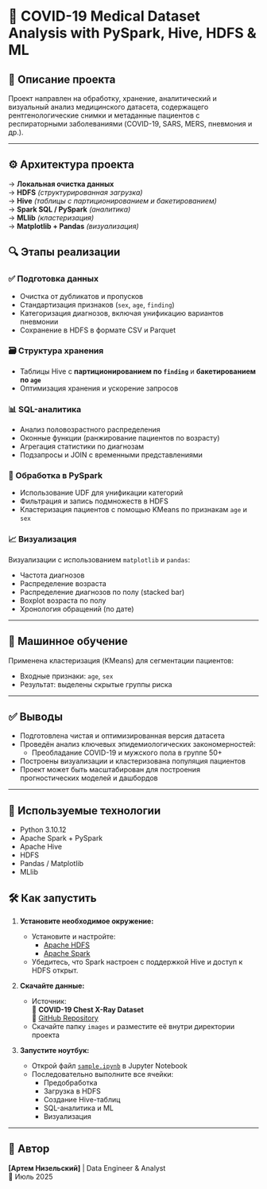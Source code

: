 # 🦠 COVID-19 Medical Dataset Analysis with PySpark, Hive, HDFS & ML

## 📌 Описание проекта

Проект направлен на обработку, хранение, аналитический и визуальный анализ медицинского датасета, содержащего рентгенологические снимки и метаданные пациентов с респираторными заболеваниями (COVID-19, SARS, MERS, пневмония и др.).

---

## ⚙️ Архитектура проекта

→ **Локальная очистка данных**  
→ **HDFS** *(структурированная загрузка)*  
→ **Hive** *(таблицы с партиционированием и бакетированием)*  
→ **Spark SQL / PySpark** *(аналитика)*  
→ **MLlib** *(кластеризация)*  
→ **Matplotlib + Pandas** *(визуализация)*

## 🔍 Этапы реализации

### ✅ Подготовка данных

- Очистка от дубликатов и пропусков
- Стандартизация признаков (`sex`, `age`, `finding`)
- Категоризация диагнозов, включая унификацию вариантов пневмонии
- Сохранение в HDFS в формате CSV и Parquet

### 🗃 Структура хранения

- Таблицы Hive с **партиционированием по `finding`** и **бакетированием по `age`**
- Оптимизация хранения и ускорение запросов

### 📊 SQL-аналитика

- Анализ половозрастного распределения
- Оконные функции (ранжирование пациентов по возрасту)
- Агрегация статистики по диагнозам
- Подзапросы и JOIN с временными представлениями

### 🧪 Обработка в PySpark

- Использование UDF для унификации категорий
- Фильтрация и запись подмножеств в HDFS
- Кластеризация пациентов с помощью KMeans по признакам `age` и `sex`

### 📈 Визуализация

Визуализации с использованием `matplotlib` и `pandas`:

- Частота диагнозов
- Распределение возраста
- Распределение диагнозов по полу (stacked bar)
- Boxplot возраста по полу
- Хронология обращений (по дате)

---

## 🤖 Машинное обучение

Применена кластеризация (KMeans) для сегментации пациентов:

- Входные признаки: `age`, `sex`
- Результат: выделены скрытые группы риска

---

## ✅ Выводы

- Подготовлена чистая и оптимизированная версия датасета
- Проведён анализ ключевых эпидемиологических закономерностей:
  - Преобладание COVID-19 и мужского пола в группе 50+
- Построены визуализации и кластеризована популяция пациентов
- Проект может быть масштабирован для построения прогностических моделей и дашбордов

---

## 🚀 Используемые технологии

- Python 3.10.12
- Apache Spark + PySpark
- Apache Hive
- HDFS
- Pandas / Matplotlib
- MLlib

## 🛠 Как запустить

1. **Установите необходимое окружение:**
   - Установите и настройте:
     - [Apache HDFS](https://hadoop.apache.org/docs/stable/hadoop-project-dist/hadoop-hdfs/HdfsUserGuide.html)
     - [Apache Spark](https://spark.apache.org/docs/latest/)
   - Убедитесь, что Spark настроен с поддержкой Hive и доступ к HDFS открыт.

2. **Скачайте данные:**
   - Источник:  
     📁 **COVID-19 Chest X-Ray Dataset**  
     🔗 [GitHub Repository](https://github.com/ieee8023/covid-chestxray-dataset/tree/master)
   - Скачайте папку `images` и разместите её внутри директории проекта

3. **Запустите ноутбук:**
   - Открой файл [`sample.ipynb`](sample.ipynb) в Jupyter Notebook
   - Последовательно выполните все ячейки:
     - Предобработка
     - Загрузка в HDFS
     - Создание Hive-таблиц
     - SQL-аналитика и ML
     - Визуализация

---

## 📌 Автор

**[Артем Низельский]** | Data Engineer & Analyst  
📅 Июль 2025  
